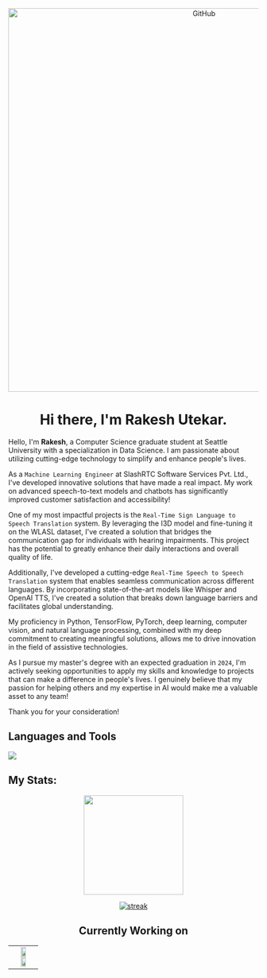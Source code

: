 <!--START-->
<!--GITHUB GIF-->
<div align="center">
  <img src="https://github.com/rakeshutekar/RakeshUtekar/assets/48244158/a9fe2b51-b6ba-4043-aee0-7aee0a3cabaa" alt="GitHub" width="772" style="display: block; margin: 0 auto;">
</div>
<!--INTRODUCTION-->
<h1 align="center"> Hi there, I'm Rakesh Utekar.  </h1>
Hello, I'm <b>Rakesh</b>, a Computer Science graduate student at Seattle University with a specialization in Data Science. I am passionate about utilizing cutting-edge technology to simplify and enhance people's lives.

As a `Machine Learning Engineer` at SlashRTC Software Services Pvt. Ltd., I've developed innovative solutions that have made a real impact. My work on advanced speech-to-text models and chatbots has significantly improved customer satisfaction and accessibility!

One of my most impactful projects is the `Real-Time Sign Language to Speech Translation` system. By leveraging the I3D model and fine-tuning it on the WLASL dataset, I've created a solution that bridges the communication gap for individuals with hearing impairments. This project has the potential to greatly enhance their daily interactions and overall quality of life.

Additionally, I've developed a cutting-edge `Real-Time Speech to Speech Translation` system that enables seamless communication across different languages. By incorporating state-of-the-art models like Whisper and OpenAI TTS, I've created a solution that breaks down language barriers and facilitates global understanding.

My proficiency in Python, TensorFlow, PyTorch, deep learning, computer vision, and natural language processing, combined with my deep commitment to creating meaningful solutions, allows me to drive innovation in the field of assistive technologies.

As I pursue my master's degree with an expected graduation in `2024`, I'm actively seeking opportunities to apply my skills and knowledge to projects that can make a difference in people's lives. I genuinely believe that my passion for helping others and my expertise in AI would make me a valuable asset to any team!

Thank you for your consideration!

## Languages and Tools

<p align="left"> <a href="https://github.com/rakeshutekar"><img src="https://skillicons.dev/icons?i=py,pytorch,tensorflow,vscode,anaconda,github,aws,docker,azure,mongodb,redis,css,html,js,bots,nodejs,postman,d3,linkedin"> </a> </p>

## My Stats:
<p align="center">
<img height="200px" src="https://github-readme-stats.vercel.app/api?username=rakeshutekar&hide_border=true&show_icons=true&count_private=true&theme=gruvbox&bg_color=151515">
</p>


<!--GITHUB STREAK-->
<p align="center">
  <a href="https://github.com/rakeshutekar">      
<img title="stats" alt="streak" src="https://github-readme-streak-stats.herokuapp.com/?user=rakeshutekar&theme=dark&hide_border=true&stroke=f53b3b"/>
</a> 
</p>

<!--CURRENTLY WORKING ON-->
<h2 align="center"> Currently Working on </h2>
<table align="center">
  <tr align="center">
    <td valign="top" width="100%">
      <a href="https://github.com/rakeshutekar/Sign-Language-to-Speech-Translation">
        <img width="49%"  src="https://github-readme-stats.vercel.app/api/pin/?username=rakeshutekar&repo=Sign-Language-to-Speech-Translation-Real-time-&theme=tokyonight" />
      </a>
      <a href="https://github.com/rakeshutekar/Speech-To-Speech-Translation-real-time-">
        <img width="49%"  src="https://github-readme-stats.vercel.app/api/pin/?username=rakeshutekar&repo=Speech-To-Speech-Translation-real-time-&theme=tokyonight" />
      </a>  
    </td>
  </tr>
</table>

<!--END-->
